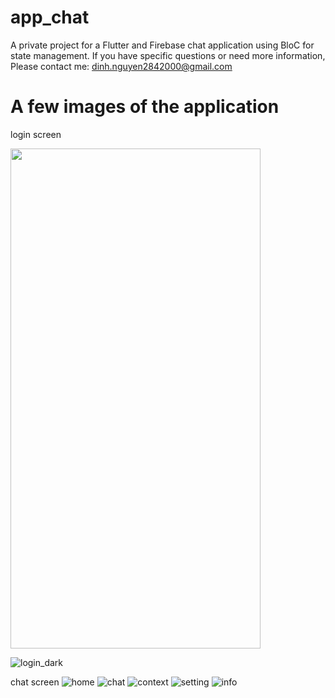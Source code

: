 # app_chat

A private project for a Flutter and Firebase chat application using BloC for state management. If you have specific questions or need more information,
Please contact me:
dinh.nguyen2842000@gmail.com

# A few images of the application
login screen 

<img src="[https://your-image-url.type](https://github.com/dinhnguyen28/app_chat/assets/82631708/e9c6b462-8c18-4364-a458-eac3e1c44cf0)" width="400" height="800">

![login_dark](https://github.com/dinhnguyen28/app_chat/assets/82631708/b8da155d-5029-4629-928b-db378771ba93)

chat screen
![home](https://github.com/dinhnguyen28/app_chat/assets/82631708/3c2ba9b0-c560-4d1a-b83a-4edcf3313f7a)
![chat](https://github.com/dinhnguyen28/app_chat/assets/82631708/174dc9dd-5aa4-49ca-b54c-116d986fe149)
![context](https://github.com/dinhnguyen28/app_chat/assets/82631708/788898ae-cc6e-4a20-b9ea-560a66b9de7b)
![setting](https://github.com/dinhnguyen28/app_chat/assets/82631708/15774bb6-57f9-49af-8f75-ab37846f007e)
![info](https://github.com/dinhnguyen28/app_chat/assets/82631708/1d7b7426-4e1a-49cf-a25d-d31672f67c7c)
